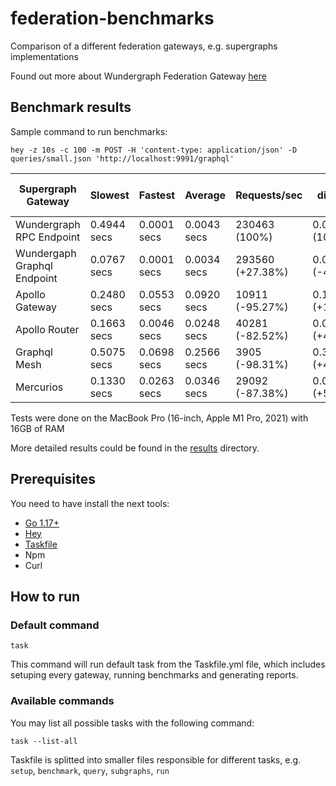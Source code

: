 # federation-benchmarks

Comparison of a different federation gateways, e.g. supergraphs implementations

Found out more about Wundergraph Federation Gateway [here](https://wundergraph.com/use-cases/apollo-federation-gateway)

## Benchmark results

Sample command to run benchmarks:

```shell
hey -z 10s -c 100 -m POST -H 'content-type: application/json' -D queries/small.json 'http://localhost:9991/graphql'
```

| Supergraph Gateway          | Slowest     | Fastest     | Average     | Requests/sec     | Latency distribution 95% | Total response count |
|-----------------------------| ----------- | ----------- | ----------- |------------------|--------------------------|----------------------|
| Wundergraph RPC Endpoint    | 0.4944 secs | 0.0001 secs | 0.0043 secs | 230463 (100%)    | 0.0071 secs (100%)       | 23042.64 (100%)      |
| Wundergaph Graphql Endpoint | 0.0767 secs | 0.0001 secs | 0.0034 secs | 293560 (+27.38%) | 0.0068 secs (-4.23%)     | 29297.45 (+27.14%)   |
| Apollo Gateway              | 0.2480 secs | 0.0553 secs | 0.0920 secs | 10911 (-95.27%)  | 0.1173 secs (+1552.11%)  | 1085.75 (-95.29%)    |
| Apollo Router               | 0.1663 secs | 0.0046 secs | 0.0248 secs | 40281 (-82.52%)  | 0.0377 secs (+430.99%)   | 4021.6 (-82.55%)     |
| Graphql Mesh                | 0.5075 secs | 0.0698 secs | 0.2566 secs | 3905 (-98.31%)   | 0.3369 secs (+4645.07%)  | 387.79 (-98.32%)     |
| Mercurios                   | 0.1330 secs | 0.0263 secs | 0.0346 secs | 29092 (-87.38%)  | 0.0437 secs (+515.49%)   | 2884.91 (-87.48%)    |


Tests were done on the MacBook Pro (16-inch, Apple M1 Pro, 2021) with 16GB of RAM

More detailed results could be found in the [results](./results) directory.

## Prerequisites

You need to have install the next tools:

- [Go 1.17+](https://go.dev/doc/install)
- [Hey](https://github.com/rakyll/hey)
- [Taskfile](https://taskfile.dev/)
- Npm
- Curl

## How to run

### Default command

```shell
task
```

This command will run default task from the Taskfile.yml file, which includes setuping every gateway, running benchmarks and generating reports.

### Available commands

You may list all possible tasks with the following command:

```shell
task --list-all
```

Taskfile is splitted into smaller files responsible for different tasks, e.g. `setup`, `benchmark`, `query`, `subgraphs`, `run`
